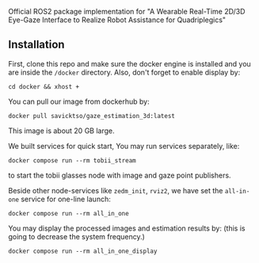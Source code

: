 
Official ROS2 package implementation for "A Wearable Real-Time 2D/3D Eye-Gaze Interface to Realize Robot Assistance for Quadriplegics"

## Installation
First, clone this repo and make sure the docker engine is installed and you are inside the `/docker` directory. Also, don't forget to enable display by:

```
cd docker && xhost +
```

You can pull our image from dockerhub by:

```
docker pull savicktso/gaze_estimation_3d:latest
```
This image is about 20 GB large.

We built services for quick start, You may run services separately, like:
```
docker compose run --rm tobii_stream
```

to start the tobii glasses node with image and gaze point publishers.

Beside other node-services like `zedm_init`, `rviz2`, we have set the `all-in-one` service for one-line launch:

```
docker compose run --rm all_in_one
```

You may display the processed images and estimation results by: (this is going to decrease the system frequency.)

```
docker compose run --rm all_in_one_display
```

